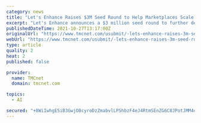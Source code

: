 ```yaml
---
category: news
title: "Let's Enhance Raises $3M Seed Round to Help Marketplaces Scale Faster With Next-Gen AI Photo Editing"
excerpt: "Let's Enhance announces a $3 million seed round to further develop Claid, an end-to-end automated image processing platform that helps marketplaces automatically edit, optimize and deliver user-generated content with AI."
publishedDateTime: 2021-10-27T13:17:00Z
originalUrl: "https://www.tmcnet.com/usubmit/-lets-enhance-raises-3m-seed-round-help-marketplaces-/2021/10/27/9478798.htm"
webUrl: "https://www.tmcnet.com/usubmit/-lets-enhance-raises-3m-seed-round-help-marketplaces-/2021/10/27/9478798.htm"
type: article
quality: 2
heat: 2
published: false

provider:
  name: TMCnet
  domain: tmcnet.com

topics:
  - AI

secured: "+8WiIwhgE5iB3GwjO8cyroDzZmabvlLPShbzF4eJ4RtmSEnZG6C8JPotJMM4csVRZmN1QGl4WBKIwpuY9aaf0Mdlg2+JCU2QAudDIu6ASqnm0ev39EAsiUgdVEMzMGWDkFuQbfImWFGGgP43vk03sm4lU6p/VzPEjQK0FH91UBJfTiE/F9s0gw+2Hw314shW/93/KBsC85VDKITROQGxV10WBmfl5ERaaTu1RiZtTltbUvQ8ZTkAqI4x1T9Wqxen1SRNaMcY/8zzrBzq1OVtOvv+1/uSCka/wjT96cEmvSBvpvhRfS89Ewp15FJ3hpk2ZXTNhwe2RZKouR9AMNBX0kkKm4BFM+OQiFVqvq1oazk=;8sjJM6s3n/L7nXQZtgg9SA=="
---
```


